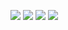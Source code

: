![](https://cdn.jsdelivr.net/gh/tyraelHqy/cloudimg@master/img/20200821173627.png)
![](https://cdn.jsdelivr.net/gh/tyraelHqy/cloudimg@master/img/20200821174637.png)
![](https://cdn.jsdelivr.net/gh/tyraelHqy/cloudimg@master/img/20200824203013.png)
![](https://cdn.jsdelivr.net/gh/tyraelHqy/cloudimg@master/img/20200824204115.png)